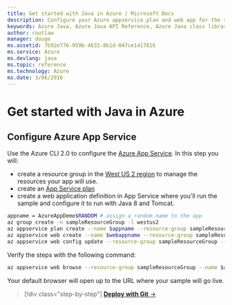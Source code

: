 ```yaml
---
title: Get started with Java in Azure | Microsoft Docs
description: Configure your Azure appservice plan and web app for the sample
keywords: Azure Java, Azure Java API Reference, Azure Java class library, Azure SDK
author: routlaw
manager: douge
ms.assetid: 7b92e776-959b-4632-8b1d-047ce1417616
ms.service: Azure
ms.devlang: java
ms.topic: reference
ms.technology: Azure
ms.date: 3/06/2016
---
```


# Get started with Java in Azure

## Configure Azure App Service

Use the Azure CLI 2.0 to configure the [Azure App Service](https://docs.microsoft.com/en-us/azure/app-service/app-service-how-works-readme). In this step you will:

- create a resource group in the [West US 2 region](https://azure.microsoft.com/en-us/regions/) to manage the resources your app will use.
- create an [App Service plan](https://docs.microsoft.com/en-us/azure/app-service/azure-web-sites-web-hosting-plans-in-depth-overview) 
- create a web application definition in App Service where you'll run the sample and configure it to run with Java 8 and Tomcat.

```bash
appname = AzureAppDemo$RANDOM # assign a random name to the app
az group create -n sampleResourceGroup -l westus2 
az appservice plan create --name $appname --resource-group sampleResourceGroup --sku FREE
az appservice web create --name $webappname --resource-group sampleResourceGroup --plan $webappname
az appservice web config update --resource-group sampleResourceGroup --name $webappname --java-container TOMCAT --java-version 1.8.0_73 --java-container-version 8.5
```

Verify the steps with the following command:
```bash
az appservice web browse --resource-group sampleResourceGroup --name $appname
```

Your default browser will open up to the URL where your sample will go live. 

>[!div class="step-by-step"]
[**Deploy with Git** &rarr;](get-started-deploy.md)